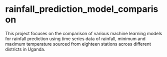 # rainfall_prediction_model_comparison
This project focuses on the comparison of various machine learning models for rainfall prediction using time series data of rainfall, minimum and maximum temperature sourced from eighteen stations across different districts in Uganda.
